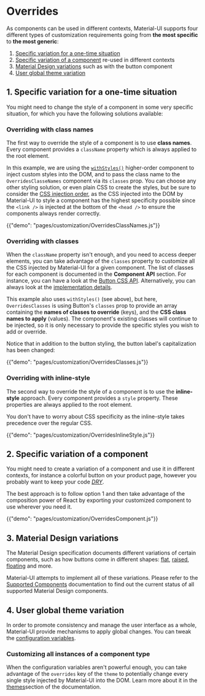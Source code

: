 # Overrides

As components can be used in different contexts, Material-UI supports four different types of customization requirements going from **the most specific** to **the most generic**:

1. [Specific variation for a one-time situation](#1-specific-variation-for-a-one-time-situation)
2. [Specific variation of a component](#2-specific-variation-of-a-component) re-used in different contexts
4. [Material Design variations](#3-material-design-variations) such as with the button component
3. [User global theme variation](#4-user-global-theme-variation)

## 1. Specific variation for a one-time situation

You might need to change the style of a component in some very specific situation, for which you have the following solutions available:

### Overriding with class names

The first way to override the style of a component is to use **class names**.
Every component provides a `className` property which is always applied to the root element.

In this example, we are using the [`withStyles()`](/customization/css-in-js#withstyles-styles-options-higher-order-component) higher-order
component to inject custom styles into the DOM, and to pass the class name to the `OverridesClasseNames` component via
its `classes` prop. You can choose any other styling solution, or even plain CSS to create the styles, but be sure to
consider the [CSS injection order](/customization/css-in-js#css-injection-order), as the CSS injected into the DOM
by Material-UI to style a component has the highest specificity possible since the `<link />` is injected at the bottom
of the `<head />` to ensure the components always render correctly.

{{"demo": "pages/customization/OverridesClassNames.js"}}

### Overriding with classes

When the `className` property isn't enough, and you need to access deeper elements, you can take advantage of the `classes` property to customize all the CSS injected by Material-UI for a given component.
The list of  classes for each
component is documented in the **Component API** section.
For instance, you can have a look at the [Button CSS API](/api/button#css-api).
Alternatively, you can always look at the [implementation details](https://github.com/mui-org/material-ui/blob/v1-beta/src/Button/Button.js).

This example also uses `withStyles()` (see above), but here, `OverridesClasses` is using Button's `classes` prop to
provide an array containing the **names of classes to override** (keys), and the **CSS class names to apply** (values).
The component's existing classes will continue to be injected, so it is only necessary to provide the specific styles
you wish to add or override.

Notice that in addition to the button styling, the button label's capitalization has been changed:

{{"demo": "pages/customization/OverridesClasses.js"}}

### Overriding with inline-style

The second way to override the style of a component is to use the **inline-style** approach.
Every component provides a `style` property.
These properties are always applied to the root element.

You don't have to worry about CSS specificity as the inline-style takes precedence over the regular CSS.

{{"demo": "pages/customization/OverridesInlineStyle.js"}}

## 2. Specific variation of a component

You might need to create a variation of a component and use it in different contexts, for instance a colorful button on your product page, however you probably want to keep your code [*DRY*](https://en.wikipedia.org/wiki/Don%27t_repeat_yourself).

The best approach is to follow option 1 and then take advantage of the composition power of React by exporting your customized component to use wherever you need it.

{{"demo": "pages/customization/OverridesComponent.js"}}

## 3. Material Design variations

The Material Design specification documents different variations of certain components, such as how buttons come in different shapes: [flat](https://material.io/guidelines/components/buttons.html#buttons-flat-buttons), [raised](https://material.io/guidelines/components/buttons.html#buttons-raised-buttons), [floating](https://material.io/guidelines/components/buttons-floating-action-button.html) and more.

Material-UI attempts to implement all of these variations. Please refer to the [Supported Components](/getting-started/supported-components) documentation to find out the current status of all supported Material Design components.

## 4. User global theme variation

In order to promote consistency and manage the user interface as a whole, Material-UI provide mechanisms to apply global changes. You can tweak the [configuration variables](/customization/themes#configuration-variables).

### Customizing all instances of a component type

When the configuration variables aren't powerful enough, you can take advantage of the `overrides` key of the `theme`
to potentially change every single style injected by Material-UI into the DOM. Learn more about it in
the [themes](/customization/themes#customizing-all-instances-of-a-component-type)section of the documentation.

